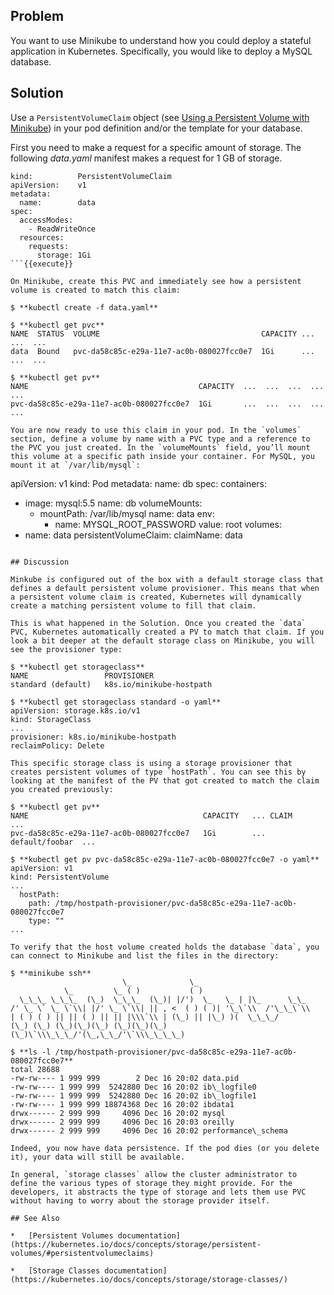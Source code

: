 ## Problem

You want to use Minikube to understand how you could deploy a stateful application in Kubernetes. Specifically, you would like to deploy a MySQL database.

## Solution

Use a `PersistentVolumeClaim` object (see [Using a Persistent Volume with Minikube](#pv_minikube)) in your pod definition and/or the template for your database.

First you need to make a request for a specific amount of storage. The following _data.yaml_ manifest makes a request for 1 GB of storage.

```
kind:          PersistentVolumeClaim
apiVersion:    v1
metadata:
  name:        data
spec:
  accessModes:
    - ReadWriteOnce
  resources:
    requests:
      storage: 1Gi
```{{execute}}

On Minikube, create this PVC and immediately see how a persistent volume is created to match this claim:

$ **kubectl create -f data.yaml**

$ **kubectl get pvc**
NAME  STATUS  VOLUME                                    CAPACITY ...  ...  ...
data  Bound   pvc-da58c85c-e29a-11e7-ac0b-080027fcc0e7  1Gi      ...  ...  ...

$ **kubectl get pv**
NAME                                      CAPACITY  ...  ...  ...  ...  ...
pvc-da58c85c-e29a-11e7-ac0b-080027fcc0e7  1Gi       ...  ...  ...  ...  ...

You are now ready to use this claim in your pod. In the `volumes` section, define a volume by name with a PVC type and a reference to the PVC you just created. In the `volumeMounts` field, you’ll mount this volume at a specific path inside your container. For MySQL, you mount it at `/var/lib/mysql`:

```
apiVersion:        v1
kind:              Pod
metadata:
  name:            db
spec:
  containers:
  - image:         mysql:5.5
    name:          db
    volumeMounts:
    - mountPath:   /var/lib/mysql
      name:        data
    env:
      - name:      MYSQL_ROOT_PASSWORD
        value:     root
  volumes:
  - name:          data
    persistentVolumeClaim:
      claimName:   data
```{{execute}}

## Discussion

Minkube is configured out of the box with a default storage class that defines a default persistent volume provisioner. This means that when a persistent volume claim is created, Kubernetes will dynamically create a matching persistent volume to fill that claim.

This is what happened in the Solution. Once you created the `data` PVC, Kubernetes automatically created a PV to match that claim. If you look a bit deeper at the default storage class on Minikube, you will see the provisioner type:

$ **kubectl get storageclass**
NAME                 PROVISIONER
standard (default)   k8s.io/minikube-hostpath

$ **kubectl get storageclass standard -o yaml**
apiVersion: storage.k8s.io/v1
kind: StorageClass
...
provisioner: k8s.io/minikube-hostpath
reclaimPolicy: Delete

This specific storage class is using a storage provisioner that creates persistent volumes of type `hostPath`. You can see this by looking at the manifest of the PV that got created to match the claim you created previously:

$ **kubectl get pv**
NAME                                       CAPACITY   ... CLAIM           ...
pvc-da58c85c-e29a-11e7-ac0b-080027fcc0e7   1Gi        ... default/foobar  ...

$ **kubectl get pv pvc-da58c85c-e29a-11e7-ac0b-080027fcc0e7 -o yaml**
apiVersion: v1
kind: PersistentVolume
...
  hostPath:
    path: /tmp/hostpath-provisioner/pvc-da58c85c-e29a-11e7-ac0b-080027fcc0e7
    type: ""
...

To verify that the host volume created holds the database `data`, you can connect to Minikube and list the files in the directory:

$ **minikube ssh**
                         \_             \_
            \_         \_ ( )           ( )
  \_\_\_ \_\_\_  (\_)  \_\_\_  (\_)| |/')  \_   \_ | |\_      \_\_
/' \_ \` \_ \`\\| |/' \_ \`\\| || , <  ( ) ( )| '\_\`\\  /'\_\_\`\\
| ( ) ( ) || || ( ) || || |\\\`\\ | (\_) || |\_) )(  \_\_\_/
(\_) (\_) (\_)(\_)(\_) (\_)(\_)(\_) (\_)\`\\\_\_\_/'(\_,\_\_/'\`\\\_\_\_\_)

$ **ls -l /tmp/hostpath-provisioner/pvc-da58c85c-e29a-11e7-ac0b-080027fcc0e7**
total 28688
-rw-rw---- 1 999 999        2 Dec 16 20:02 data.pid
-rw-rw---- 1 999 999  5242880 Dec 16 20:02 ib\_logfile0
-rw-rw---- 1 999 999  5242880 Dec 16 20:02 ib\_logfile1
-rw-rw---- 1 999 999 18874368 Dec 16 20:02 ibdata1
drwx------ 2 999 999     4096 Dec 16 20:02 mysql
drwx------ 2 999 999     4096 Dec 16 20:03 oreilly
drwx------ 2 999 999     4096 Dec 16 20:02 performance\_schema

Indeed, you now have data persistence. If the pod dies (or you delete it), your data will still be available.

In general, `storage classes` allow the cluster administrator to define the various types of storage they might provide. For the developers, it abstracts the type of storage and lets them use PVC without having to worry about the storage provider itself.

## See Also

*   [Persistent Volumes documentation](https://kubernetes.io/docs/concepts/storage/persistent-volumes/#persistentvolumeclaims)
    
*   [Storage Classes documentation](https://kubernetes.io/docs/concepts/storage/storage-classes/)